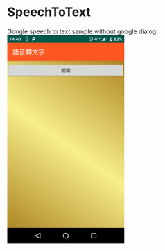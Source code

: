 # SpeechToText
Google speech to text sample without google dialog.
![image](https://github.com/AlphonceHuang/SpeechToText/blob/master/Screenshot_20200317-144032.png)
